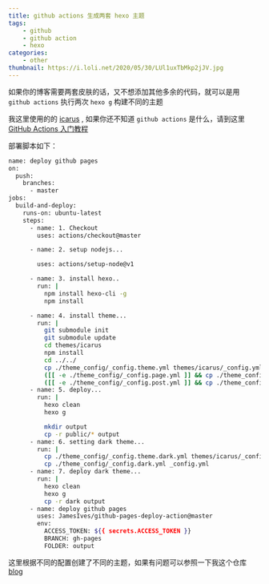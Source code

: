 ```yaml
---
title: github actions 生成两套 hexo 主题
tags:
    - github
    - github action
    - hexo
categories:
    - other
thumbnail: https://i.loli.net/2020/05/30/LUl1uxTbMkp2jJV.jpg
---
```


如果你的博客需要两套皮肤的话，又不想添加其他多余的代码，就可以是用`github actions` 执行两次  `hexo g`  构建不同的主题

<!--more-->

我这里使用的的 [icarus](https://github.com/ppoffice/hexo-theme-icarus) , 如果你还不知道 `github actions` 是什么，请到这里 [GitHub Actions 入门教程](http://www.ruanyifeng.com/blog/2019/09/getting-started-with-github-actions.html)

部署脚本如下：

```bash
name: deploy github pages
on:
  push:
    branches:
      - master
jobs:
  build-and-deploy:
    runs-on: ubuntu-latest
    steps:
      - name: 1. Checkout
        uses: actions/checkout@master

      - name: 2. setup nodejs...

        uses: actions/setup-node@v1

      - name: 3. install hexo..
        run: |
          npm install hexo-cli -g
          npm install

      - name: 4. install theme...
        run: |
          git submodule init
          git submodule update
          cd themes/icarus
          npm install
          cd ../../
          cp ./theme_config/_config.theme.yml themes/icarus/_config.yml
          ([[ -e ./theme_config/_config.page.yml ]] && cp ./theme_config/_config.page.yml themes/icarus/) || true
          ([[ -e ./theme_config/_config.post.yml ]] && cp ./theme_config/_config.post.yml themes/icarus/) || true
      - name: 5. deploy...
        run: |
          hexo clean
          hexo g

          mkdir output
          cp -r public/* output
      - name: 6. setting dark theme...
        run: |
          cp ./theme_config/_config.theme.dark.yml themes/icarus/_config.yml
          cp ./theme_config/_config.dark.yml _config.yml
      - name: 7. deploy dark theme...
        run: |
          hexo clean
          hexo g
          cp -r dark output
      - name: deploy github pages
        uses: JamesIves/github-pages-deploy-action@master
        env:
          ACCESS_TOKEN: ${{ secrets.ACCESS_TOKEN }}
          BRANCH: gh-pages
          FOLDER: output
```



这里根据不同的配置创建了不同的主题，如果有问题可以参照一下我这个仓库 [blog](https://github.com/im/blog)